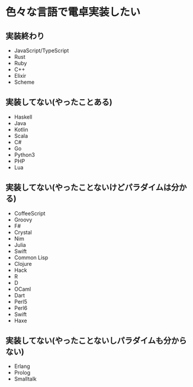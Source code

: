# 色々な言語で電卓実装したい

## 実装終わり
* JavaScript/TypeScript
* Rust
* Ruby
* C++
* Elixir
* Scheme

## 実装してない(やったことある)
* Haskell
* Java
* Kotlin
* Scala
* C#
* Go
* Python3
* PHP
* Lua

## 実装してない(やったことないけどパラダイムは分かる)
* CoffeeScript
* Groovy
* F#
* Crystal
* Nim
* Julia
* Swift
* Common Lisp
* Clojure
* Hack
* R
* D
* OCaml
* Dart
* Perl5
* Perl6
* Swift
* Haxe

## 実装してない(やったことないしパラダイムも分からない)
* Erlang
* Prolog
* Smalltalk